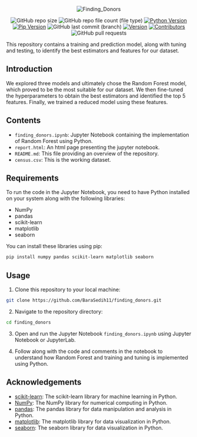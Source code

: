 

<div align=center>
  
  ![Finding_Donors](https://github.com/BaraSedih11/finding_donors/assets/98843912/600353c1-08fe-4a41-854c-36d896a4952d)


   ![GitHub repo size](https://img.shields.io/github/repo-size/BaraSedih11/finding_donors) ![GitHub repo file count (file type)](https://img.shields.io/github/directory-file-count/BaraSedih11/finding_donors) [![Python Version](https://img.shields.io/badge/python-3.8-blue)](https://www.python.org/downloads/release/python-380/)
[![Pip Version](https://img.shields.io/badge/pip-21.0-orange)](https://pypi.org/project/pip/21.0/)
 ![GitHub last commit (branch)](https://img.shields.io/github/last-commit/BaraSedih11/finding_donors/main)
[![Version](https://img.shields.io/badge/version-v1.0.0-blue)](https://github.com/BaraSedih11/finding_donors/releases/tag/v1.0.0)
[![Contributors](https://img.shields.io/github/contributors/BaraSedih11/finding_donors)](https://github.com/BaraSedih11/finding_donors/graphs/contributors)
![GitHub pull requests](https://img.shields.io/github/issues-pr-raw/BaraSedih11/finding_donors)
  
</div>

This repository contains a training and prediction model, along with tuning and testing, to identify the best estimators and features for our dataset.

## Introduction
We explored three models and ultimately chose the Random Forest model, which proved to be the most suitable for our dataset. We then fine-tuned the hyperparameters to obtain the best estimators and identified the top 5 features. Finally, we trained a reduced model using these features.

## Contents

- `finding_donors.ipynb`: Jupyter Notebook containing the implementation of Random Forest using Python.
- `report.html`: An html page presenting the jupyter notebook.
- `README.md`: This file providing an overview of the repository.
- `census.csv`: This is the working dataset.


## Requirements
To run the code in the Jupyter Notebook, you need to have Python installed on your system along with the following libraries:

* NumPy
* pandas
* scikit-learn
* matplotlib
* seaborn
  
You can install these libraries using pip:

```bash
pip install numpy pandas scikit-learn matplotlib seaborn
```

## Usage

1. Clone this repository to your local machine:

```bash
git clone https://github.com/BaraSedih11/finding_donors.git
```

2. Navigate to the repository directory:

```bash
cd finding_donors
```

3. Open and run the Jupyter Notebook `finding_donors.ipynb` using Jupyter Notebook or JupyterLab.

4. Follow along with the code and comments in the notebook to understand how Random Forest and training and tuning is implemented using Python.


## Acknowledgements

- [scikit-learn](https://scikit-learn.org/): The scikit-learn library for machine learning in Python.
- [NumPy](https://numpy.org/): The NumPy library for numerical computing in Python.
- [pandas](https://pandas.pydata.org/): The pandas library for data manipulation and analysis in Python.
- [matplotlib](https://matplotlib.org/): The matplotlib library for data visualization in Python.
- [seaborn](https://seaborn.pydata.org/): The seaborn library for data visualization in Python.


